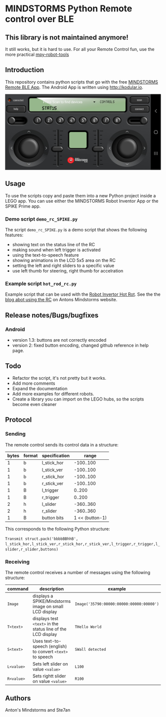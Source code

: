 # MINDSTORMS Python Remote control over BLE

## This library is not maintained anymore!
It still works, but it is hard to use.
For all your Remote Control fun, use the more practical [mpy-robot-tools](https://github.com/antonvh/mpy-robot-tools)

## Introduction
This repository contains python scripts that go with the free [MINDSTORMS Remote BLE App](https://play.google.com/store/apps/details?id=com.antonsmindstorms.mindstormsrc&hl=nl&gl=US). The Android App is written using http://kodular.io.

![MINDSTORMS RC](images/MINDSTORMS_RC.jpg)

## Usage 
To use the scripts copy and paste them into a new Python project inside a LEGO app. You can use either the MINDSTORMS Robot Inventor App or the SPIKE Prime app.
### Demo script `demo_rc_SPIKE.py`
The script `demo_rc_SPIKE.py` is a demo script that shows the following features:
- showing text on the status line of the RC
- making sound when left trigger is activated
- using the text-to-speech feature
- showing animations in the LCD 5x5 area on the RC
- setting the left and right sliders to a specific value
- use left thumb for steering, right thumb for accelration

### Example script `hot_rod_rc.py`
Example script that can be used with the [Robot Invertor Hot Rot](https://antonsmindstorms.com/product/remote-controlled-hot-rod-with-51515/). See the the [blog abot using the RC](https://antonsmindstorms.com/2021/07/17/how-to-remote-control-your-mindstorms-hub-with-an-android-app-in-python/) on Antons Mindstorms website.

## Release notes/Bugs/bugfixes

### Android
- version 1.3: buttons are not correctly encoded
- version 2: fixed button encoding, changed github reference in help page.

## Todo
- Refactor the script, it's not pretty but it works.
- Add more comments
- Expand the documentation
- Add more examples for different robots.
- Create a library you can import on the LEGO hubs, so the scripts become even cleaner

## Protocol

### Sending
The remote control sends its control data in a structure:

|bytes | format | specification | range |
|------|--------|---------------|-------|
| 1 | b | l_stick_hor | -100..100 |
| 1 | b | l_stick_ver | -100..100 |
| 1 | b | r_stick_hor | -100..100 |
| 1 | b | r_stick_ver | -100..100 |
| 1 | B | l_trigger | 0..200|
| 1 | B | r_trigger | 0..200 |
| 2 | h | l_slider | -360..360 |
| 2 | h | r_slider | -360..360 |
| 1 | B | button bits | 1 << (button-1) |

This corresponds to the following Python structure:

`Transmit struct.pack('bbbbBBhhB', l_stick_hor,l_stick_ver,r_stick_hor,r_stick_ver,l_trigger,r_trigger,l_slider,r_slider,buttons)`

### Receiving
The remote control receives a number of messages using the following structure:

| command | description | example |
|---------|-------------|---------|
|`Image` | displays a SPIKE/Mindstorms image on small LCD display | `Image('35790:00000:00000:00000:00000')`|
|`T<text>` | displays test `<text>` in the status line of the LCD display | `THello World` |
|`S<text>` | Uses text-to-speech (english) to convert `<text>` to speech| `SWall detected` |
|`L<value>` | Sets left slider on value `<value>`| `L100` |
|`R<value>` | Sets rightt slider on value `<value>`| `R100` |

## Authors
Anton's Mindstorms and Ste7an
